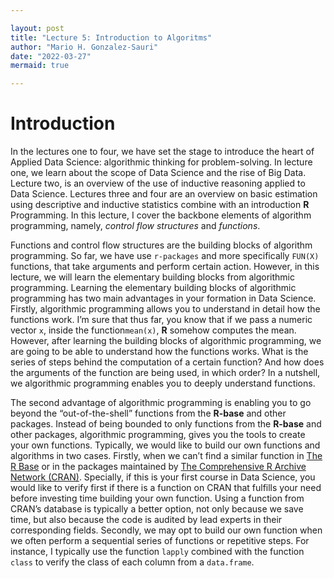 ```yaml
---

layout: post
title: "Lecture 5: Introduction to Algoritms"
author: "Mario H. Gonzalez-Sauri"
date: "2022-03-27"
mermaid: true

---
```

# Introduction

In the lectures one to four, we have set the stage to introduce the heart of Applied Data Science: algorithmic thinking for problem-solving. In lecture one, we learn about the scope of Data Science and the rise of Big Data. Lecture two, is an overview of the use of inductive reasoning applied to Data Science. Lectures three and four are an overview on basic estimation using descriptive and inductive statistics combine with an introduction **R** Programming. In this lecture, I cover the backbone elements of algorithm programming, namely,  *control flow structures* and *functions*.

Functions and control flow structures are the building blocks of algorithm programming. So far, we have use `r-packages` and more specifically `FUN(X)` functions, that take arguments and perform certain action. However, in this lecture, we will learn the elementary building blocks from algorithmic programming. Learning the elementary building blocks of algorithmic programming has two main advantages in your formation in Data Science. Firstly, algorithmic programming allows you to understand in detail how the functions work. I’m sure that thus far, you know that if we pass a numeric vector `x`, inside the function`mean(x)`, **R** somehow computes the mean. However, after learning the building blocks of algorithmic programming, we are going to be able to understand how the functions works. What is the series of steps behind the computation of a certain function? And how does the arguments of the function are being used, in which order? In a nutshell, we algorithmic programming enables you to deeply understand functions.

The second advantage of algorithmic programming is enabling you to go beyond the “out-of-the-shell” functions from the **R-base** and other packages. Instead of being bounded to only functions from the **R-base**  and other packages, algorithmic programming, gives you the tools to create your own functions. Typically, we would like to build our own functions and algorithms in two cases. Firstly, when we can’t find a similar function in [The R Base](https://stat.ethz.ch/R-manual/R-devel/library/base/html/00Index.html) or in the packages maintained by [The Comprehensive R Archive Network (CRAN)](https://cran.r-project.org/web/packages/available_packages_by_name.html). Specially, if this is your first course in Data Science, you would like to verify first if there is a function on CRAN that fulfills your need before investing time building your own function. Using a function from CRAN’s database is typically a better option, not only because we save time, but also because the code is audited by lead experts in their corresponding fields. Secondly, we may opt to build our own function when we often perform a sequential series of functions or repetitive steps. For instance, I typically use the function `lapply` combined with the function `class` to verify the class of each column from a `data.frame`.